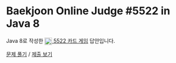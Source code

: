 # Baekjoon Online Judge #5522 in Java 8
Java 8로 작성한 [<img src="https://static.solved.ac/tier_small/1.svg" height="20" align="center">
5522 카드 게임](https://www.acmicpc.net/problem/5522) 답안입니다.

[문제 풀기](https://www.acmicpc.net/problem/5522) /
[제출 보기](https://www.acmicpc.net/source/87048646)

